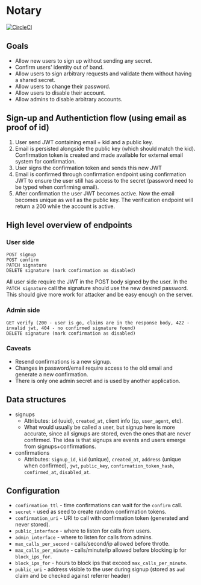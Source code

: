 # Notary 

[![CircleCI](https://circleci.com/gh/Coinberry/notary.svg?style=svg&circle-token=e4d47b8b402667233594988ac1565ddd5ca5ac8f)](https://circleci.com/gh/Coinberry/notary)

## Goals

* Allow new users to sign up without sending any secret.
* Confirm users' identity out of band.
* Allow users to sign arbitrary requests and validate them without having a shared secret.
* Allow users to change their password.
* Allow users to disable their account.
* Allow admins to disable arbitrary accounts.

## Sign-up and Authentiction flow (using email as proof of id)

1. User send JWT containing email + kid and a public key.
1. Email is persisted alongside the public key (which should match the kid). Confirmation token is created and made available for external email system for confirmation.
1. User signs the confirmation token and sends this new JWT
1. Email is confirmed through confirmation endpoint using confirmation JWT to ensure the user still has access to the secret (password need to be typed when confirming email).
1. After confirmation the user JWT becomes active. Now the email becomes unique as well as the public key. The verification endpoint will return a 200 while the account is active.

## High level overview of endpoints

### User side
```
POST signup
POST confirm
PATCH signature
DELETE signature (mark confirmation as disabled)
```

All user side require the JWT in the POST body signed by the user. In the `PATCH signature` call the signature should use the new desired password.
This should give more work for attacker and be easy enough on the server.

### Admin side
```
GET verify (200 - user is go, claims are in the response body, 422 - invalid jwt, 404 - no confirmed signature found)
DELETE signature (mark confirmation as disabled)
```

### Caveats

* Resend confirmations is a new signup.
* Changes in password/email require access to the old email and generate a new confirmation.
* There is only one admin secret and is used by another application.

## Data structures

* signups
	* Attributes: `id` (uuid), `created_at`, client info (`ip`, `user_agent`, etc).
	* What would usually be called a user, but signup here is more accurate, since all signups are stored, even the ones that are never confirmed. The idea is that signups are events and users emerge from signups+confirmations.
* confirmations
	* Attributes: `signup_id`, `kid` (unique), `created_at`, `address` (unique when confirmed), `jwt`, `public_key`, `confirmation_token_hash`, `confirmed_at`, `disabled_at`.

## Configuration

* `confirmation_ttl` - time confirmations can wait for the `confirm` call.
* `secret` - used as seed to create random confirmation tokens.
* `confirmation_uri` - URI to call with confirmation token (generated and never stored).
* `public_interface` - where to listen for calls from users.
* `admin_interface` - where to listen for calls from admins.
* `max_calls_per_second` - calls/second/ip allowed before throtle.
* `max_calls_per_minute` - calls/minute/ip allowed before blocking ip for `block_ips_for`.
* `block_ips_for` - hours to block ips that exceed `max_calls_per_minute`.
* `public_uri` - address visible to the user during signup (stored as `aud` claim and be checked against referrer header)
